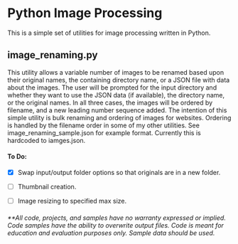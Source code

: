 # Python Image Processing
This is a simple set of utilities for image processing written in Python.

## image_renaming.py
This utility allows a variable number of images to be renamed based upon their original names, the containing directory name, or a JSON file with data about the images.
The user will be prompted for the input directory and whether they want to use the JSON data (if available), the directory name, or the original names.  In all three cases, the images will be ordered by filename, and a new leading number sequence added.
The intention of this simple utility is bulk renaming and ordering of images for websites.  Ordering is handled by the filename order in some of my other utilities.
See image_renaming_sample.json for example format.  Currently this is hardcoded to iamges.json.

#### To Do:
- [x] Swap input/output folder options so that originals are in a new folder.
- [ ] Thumbnail creation.
- [ ] Image resizing to specified max size.


###### **All code, projects, and samples have no warranty expressed or implied. Code samples have the ability to overwrite output files. Code is meant for education and evaluation purposes only. Sample data should be used.
